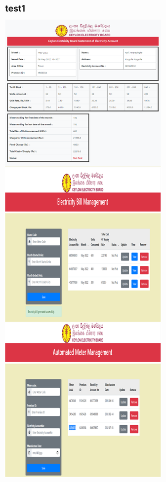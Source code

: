 # test1
<img src="bill.PNG" width = "800" >
<img src="addbill.PNG" width = "900" height = "500" >
<img src="addmeter.PNG" width = "900" height = "500" >

